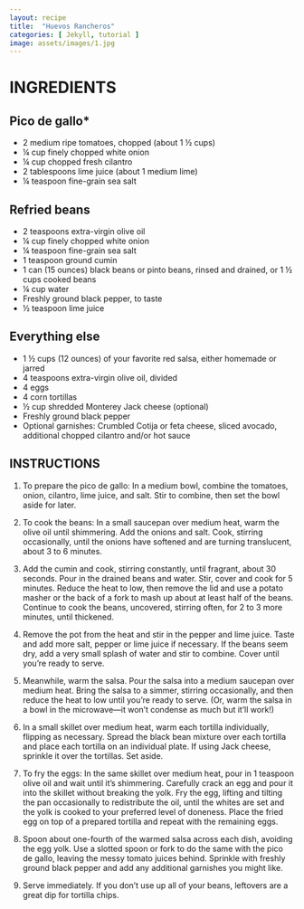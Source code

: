 ```yaml
---
layout: recipe
title:  "Huevos Rancheros"
categories: [ Jekyll, tutorial ]
image: assets/images/1.jpg
---
```


# INGREDIENTS

## Pico de gallo*
- 2 medium ripe tomatoes, chopped (about 1 ½ cups)
- ¼ cup finely chopped white onion
- ¼ cup chopped fresh cilantro
- 2 tablespoons lime juice (about 1 medium lime)
- ¼ teaspoon fine-grain sea salt


## Refried beans
- 2 teaspoons extra-virgin olive oil
- ¼ cup finely chopped white onion
- ¼ teaspoon fine-grain sea salt
- 1 teaspoon ground cumin
- 1 can (15 ounces) black beans or pinto beans, rinsed and drained, or 1 ½ cups cooked beans
- ¼ cup water
- Freshly ground black pepper, to taste
- ½ teaspoon lime juice

## Everything else
- 1 ½ cups (12 ounces) of your favorite red salsa, either homemade or jarred
- 4 teaspoons extra-virgin olive oil, divided
- 4 eggs
- 4 corn tortillas
- ½ cup shredded Monterey Jack cheese (optional)
- Freshly ground black pepper
- Optional garnishes: Crumbled Cotija or feta cheese, sliced avocado, additional chopped cilantro and/or hot sauce

## INSTRUCTIONS

1. To prepare the pico de gallo: In a medium bowl, combine the tomatoes, onion, cilantro, lime juice, and salt. Stir to combine, then set the bowl aside for later.

2. To cook the beans: In a small saucepan over medium heat, warm the olive oil until shimmering. Add the onions and salt. Cook, stirring occasionally, until the onions have softened and are turning translucent, about 3 to 6 minutes.

3. Add the cumin and cook, stirring constantly, until fragrant, about 30 seconds. Pour in the drained beans and water. Stir, cover and cook for 5 minutes. Reduce the heat to low, then remove the lid and use a potato masher or the back of a fork to mash up about at least half of the beans. Continue to cook the beans, uncovered, stirring often, for 2 to 3 more minutes, until thickened.

4. Remove the pot from the heat and stir in the pepper and lime juice. Taste and add more salt, pepper or lime juice if necessary. If the beans seem dry, add a very small splash of water and stir to combine. Cover until you’re ready to serve.

5. Meanwhile, warm the salsa. Pour the salsa into a medium saucepan over medium heat. Bring the salsa to a simmer, stirring occasionally, and then reduce the heat to low until you’re ready to serve. (Or, warm the salsa in a bowl in the microwave—it won’t condense as much but it’ll work!)

6. In a small skillet over medium heat, warm each tortilla individually, flipping as necessary. Spread the black bean mixture over each tortilla and place each tortilla on an individual plate. If using Jack cheese, sprinkle it over the tortillas. Set aside.

7. To fry the eggs: In the same skillet over medium heat, pour in 1 teaspoon olive oil and wait until it’s shimmering. Carefully crack an egg and pour it into the skillet without breaking the yolk. Fry the egg, lifting and tilting the pan occasionally to redistribute the oil, until the whites are set and the yolk is cooked to your preferred level of doneness. Place the fried egg on top of a prepared tortilla and repeat with the remaining eggs.

8. Spoon about one-fourth of the warmed salsa across each dish, avoiding the egg yolk. Use a slotted spoon or fork to do the same with the pico de gallo, leaving the messy tomato juices behind. Sprinkle with freshly ground black pepper and add any additional garnishes you might like.

9. Serve immediately. If you don’t use up all of your beans, leftovers are a great dip for tortilla chips.